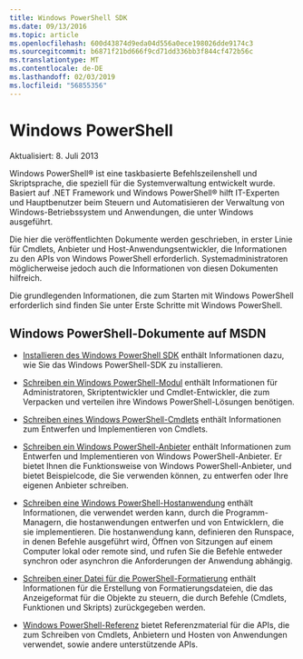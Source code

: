 ```yaml
---
title: Windows PowerShell SDK
ms.date: 09/13/2016
ms.topic: article
ms.openlocfilehash: 600d43874d9eda04d556a0ece198026dde9174c3
ms.sourcegitcommit: b6871f21bd666f9cd71dd336bb3f844cf472b56c
ms.translationtype: MT
ms.contentlocale: de-DE
ms.lasthandoff: 02/03/2019
ms.locfileid: "56855356"
---
```

# <a name="windows-powershell"></a>Windows PowerShell

Aktualisiert: 8. Juli 2013

Windows PowerShell® ist eine taskbasierte Befehlszeilenshell und Skriptsprache, die speziell für die Systemverwaltung entwickelt wurde. Basiert auf .NET Framework und Windows PowerShell® hilft IT-Experten und Hauptbenutzer beim Steuern und Automatisieren der Verwaltung von Windows-Betriebssystem und Anwendungen, die unter Windows ausgeführt.

Die hier die veröffentlichten Dokumente werden geschrieben, in erster Linie für Cmdlets, Anbieter und Host-Anwendungsentwickler, die Informationen zu den APIs von Windows PowerShell erforderlich.
Systemadministratoren möglicherweise jedoch auch die Informationen von diesen Dokumenten hilfreich.

Die grundlegenden Informationen, die zum Starten mit Windows PowerShell erforderlich sind finden Sie unter Erste Schritte mit Windows PowerShell.

## <a name="windows-powershell-documents-on-msdn"></a>Windows PowerShell-Dokumente auf MSDN

- [Installieren des Windows PowerShell SDK](https://msdn.microsoft.com/en-us/library/ff458115.aspx) enthält Informationen dazu, wie Sie das Windows PowerShell-SDK zu installieren.

- [Schreiben ein Windows PowerShell-Modul](./module/writing-a-windows-powershell-module.md) enthält Informationen für Administratoren, Skriptentwickler und Cmdlet-Entwickler, die zum Verpacken und verteilen ihre Windows PowerShell-Lösungen benötigen.

- [Schreiben eines Windows PowerShell-Cmdlets](./cmdlet/writing-a-windows-powershell-cmdlet.md) enthält Informationen zum Entwerfen und Implementieren von Cmdlets.

- [Schreiben ein Windows PowerShell-Anbieter](./provider/writing-a-windows-powershell-provider.md) enthält Informationen zum Entwerfen und Implementieren von Windows PowerShell-Anbieter. Er bietet Ihnen die Funktionsweise von Windows PowerShell-Anbieter, und bietet Beispielcode, die Sie verwenden können, zu entwerfen oder Ihre eigenen Anbieter schreiben.

- [Schreiben eine Windows PowerShell-Hostanwendung](./hosting/writing-a-windows-powershell-host-application.md) enthält Informationen, die verwendet werden kann, durch die Programm-Managern, die hostanwendungen entwerfen und von Entwicklern, die sie implementieren. Die hostanwendung kann, definieren den Runspace, in denen Befehle ausgeführt wird, Öffnen von Sitzungen auf einem Computer lokal oder remote sind, und rufen Sie die Befehle entweder synchron oder asynchron die Anforderungen der Anwendung abhängig.

- [Schreiben einer Datei für die PowerShell-Formatierung](./format/writing-a-powershell-formatting-file.md) enthält Informationen für die Erstellung von Formatierungsdateien, die das Anzeigeformat für die Objekte zu steuern, die durch Befehle (Cmdlets, Funktionen und Skripts) zurückgegeben werden.

- [Windows PowerShell-Referenz](./windows-powershell-reference.md) bietet Referenzmaterial für die APIs, die zum Schreiben von Cmdlets, Anbietern und Hosten von Anwendungen verwendet, sowie andere unterstützende APIs.
